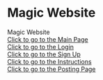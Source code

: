 # Magic Website
Magic Website<br>
<a href="Main.html">Click to go to the Main Page</a>
<br>
<a href="Login.html">Click to go to the Login</a>
<br>
<a href="Create.html">Click to go to the Sign Up</a>
<br>
<a href="Instruction.html">Click to go to the Instructions</a>
<br>
<a href="Post.html">Click to go to the Posting Page</a>
<embed name="Mysterious Music" src="Diabolus.mp3" loop="true" hidden="true" autostart="true">

